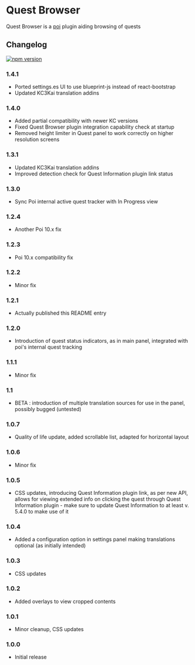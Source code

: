 # Quest Browser

Quest Browser is a [poi](https://github.com/poooi/poi) plugin aiding browsing of quests

## Changelog

[![npm version](https://badge.fury.io/js/poi-plugin-quest-browser.svg)](https://badge.fury.io/js/poi-plugin-quest-browser)

### 1.4.1

- Ported settings.es UI to use blueprint-js instead of react-bootstrap
- Updated KC3Kai translation addins

### 1.4.0

- Added partial compatibility with newer KC versions
- Fixed Quest Browser plugin integration capability check at startup
- Removed height limiter in Quest panel to work correctly on higher resolution screens

### 1.3.1

- Updated KC3Kai translation addins
- Improved detection check for Quest Information plugin link status

### 1.3.0

- Sync Poi internal active quest tracker with In Progress view

### 1.2.4

- Another Poi 10.x fix

### 1.2.3

- Poi 10.x compatibility fix

### 1.2.2

- Minor fix

### 1.2.1

- Actually published this README entry

### 1.2.0

- Introduction of quest status indicators, as in main panel, integrated with poi's internal quest tracking

### 1.1.1

- Minor fix

### 1.1

- BETA : introduction of multiple translation sources for use in the panel, possibly bugged (untested)

### 1.0.7

- Quality of life update, added scrollable list, adapted for horizontal layout

### 1.0.6

- Minor fix

### 1.0.5

- CSS updates, introducing Quest Information plugin link, as per new API, allows for viewing extended info on clicking the quest through Quest Information plugin - make sure to update Quest Information to at least v. 5.4.0 to make use of it

### 1.0.4

- Added a configuration option in settings panel making translations optional (as initially intended)

### 1.0.3

- CSS updates

### 1.0.2

- Added overlays to view cropped contents

### 1.0.1

- Minor cleanup, CSS updates

### 1.0.0

- Initial release